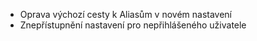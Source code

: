﻿---
categories: [fenix]
layout: fenix
---

<ul>
	<li>Oprava výchozí cesty k Aliasům v novém nastavení</li>
	<li>Znepřístupnění nastavení pro nepřihlášeného uživatele</li>
</ul>
